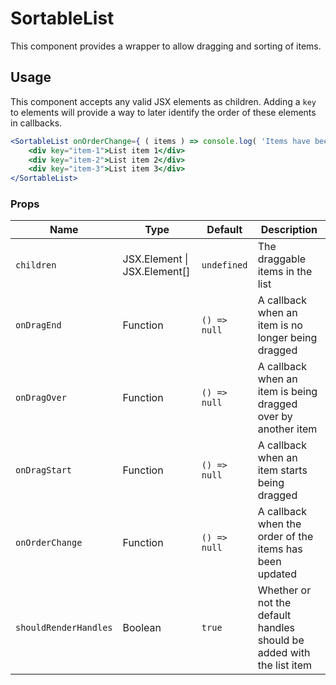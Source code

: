 SortableList
===

This component provides a wrapper to allow dragging and sorting of items.

## Usage

This component accepts any valid JSX elements as children.  Adding a `key` to elements will provide a way to later identify the order of these elements in callbacks.

```jsx
<SortableList onOrderChange={ ( items ) => console.log( 'Items have been reordered:', items ) }>
    <div key="item-1">List item 1</div>
    <div key="item-2">List item 2</div>
    <div key="item-3">List item 3</div>
</SortableList>
```

### Props

Name | Type | Default | Description
--- | --- | --- | ---
`children` | JSX.Element \| JSX.Element[] | `undefined` | The draggable items in the list
`onDragEnd` | Function | `() => null` | A callback when an item is no longer being dragged
`onDragOver` | Function | `() => null` | A callback when an item is being dragged over by another item
`onDragStart` | Function | `() => null` | A callback when an item starts being dragged
`onOrderChange` | Function | `() => null` | A callback when the order of the items has been updated
`shouldRenderHandles` | Boolean | `true` | Whether or not the default handles should be added with the list item